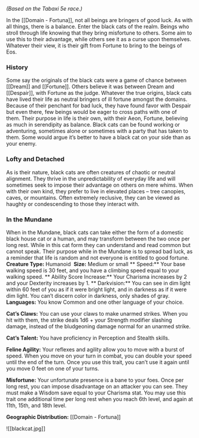 *(Based on the Tabaxi 5e race.)*

In the [[Domain - Fortuna]], not all beings are bringers of good luck. As with all things, there is a balance. Enter the black cats of the realm. Beings who stroll through life knowing that they bring misfortune to others. Some aim to use this to their advantage, while others see it as a curse upon themselves. Whatever their view, it is their gift from Fortune to bring to the beings of Eos. 

### History

Some say the originals of the black cats were a game of chance between [[Dream]] and [[Fortune]]. Others believe it was between Dream and [[Despair]], with Fortune as the judge. Whatever the true origins, black cats have lived their life as neutral bringers of ill fortune amongst the domains. Because of their penchant for bad luck, they have found favor with Despair but even there, few beings would be eager to cross paths with one of them. Their purpose in life is their own, with their Aeon, Fortune, believing as much in serendipity as balance. Black cats can be found working or adventuring, sometimes alone or sometimes with a party that has taken to them. Some would argue it’s better to have a black cat on your side than as your enemy. 

### Lofty and Detached

As is their nature, black cats are often creatures of chaotic or neutral alignment. They thrive in the unpredictability of everyday life and will sometimes seek to impose their advantage on others on mere whims. When with their own kind, they prefer to live in elevated places – tree canopies, caves, or mountains. Often extremely reclusive, they can be viewed as haughty or condescending to those they interact with. 

### In the Mundane

When in the Mundane, black cats can take either the form of a domestic black house cat or a human, and may transform between the two once per long rest. While in this cat form they can understand and read common but cannot speak. Their purpose while in the Mundane is to spread bad luck, as a reminder that life is random and not everyone is entitled to good fortune.
 
**Creature Type:** Humanoid 
**Size:** Medium or small **
Speed:** Your base walking speed is 30 feet, and you have a climbing speed equal to your walking speed. **
Ability Score Increase:** Your Charisma increases by 2 and your Dexterity increases by 1. **
Darkvision:** You can see in dim light within 60 feet of you as if it were bright light, and in darkness as if it were dim light. You can’t discern color in darkness, only shades of gray. 
**Languages:** You know Common and one other language of your choice. 

**Cat’s Claws:** You can use your claws to make unarmed strikes. When you hit with them, the strike deals 1d6 + your Strength modifier slashing damage, instead of the bludgeoning damage normal for an unarmed strike. 

**Cat’s Talent:** You have proficiency in Perception and Stealth skills. 

**Feline Agility:** Your reflexes and agility allow you to move with a burst of speed. When you move on your turn in combat, you can double your speed until the end of the turn. Once you use this trait, you can’t use it again until you move 0 feet on one of your turns. 

**Misfortune:** Your unfortunate presence is a bane to your foes. Once per long rest, you can impose disadvantage on an attacker you can see. They must make a Wisdom save equal to your Charisma stat. You may use this trait one additional time per long rest when you reach 6th level, and again at 11th, 15th, and 18th level.

**Geographic Distribution:** [[Domain - Fortuna]]

![[blackcat.jpg]]